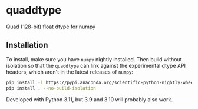 # quaddtype

Quad (128-bit) float dtype for numpy

## Installation

To install, make sure you have `numpy` nightly installed. Then build without
isolation so that the `quaddtype` can link against the experimental dtype API
headers, which aren't in the latest releases of `numpy`:

```bash
pip install -i https://pypi.anaconda.org/scientific-python-nightly-wheels/simple numpy
pip install . --no-build-isolation
```

Developed with Python 3.11, but 3.9 and 3.10 will probably also work.

